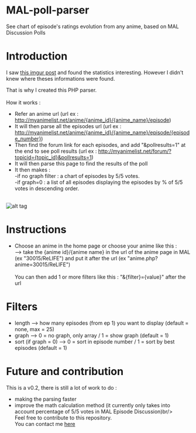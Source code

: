 # MAL-poll-parser
See chart of episode's ratings evolution from any anime, based on MAL Discussion Polls

# Introduction
I saw [this imgur post](http://imgur.com/a/P3jIC) and found the statistics interesting. However I didn't knew where theses informations were found.

That is why I created this PHP parser. <br/><br/>
How it works :
- Refer an anime url (url ex : http://myanimelist.net/anime/{anime_id}/{anime_name}/episode)
- It will then parse all the episodes url (url ex : http://myanimelist.net/anime/{anime_id}/{anime_name}/episode/{episode_number})
- Then find the forum link for each episodes, and add "&pollresults=1" at the end to see poll results (url ex : http://myanimelist.net/forum/?topicid={topic_id}&pollresults=1)
- It will then parse this page to find the results of the poll
- It then makes :<br/>
-if no graph filter : a chart of episodes by 5/5 votes.<br/>
-if graph=0 : a list of all episodes displaying the episodes by % of 5/5 votes in descending order.<br/><br/>

![alt tag](https://myanimelist.cdn-dena.com/images/anime/5/79697.jpg)

# Instructions
- Choose an anime in the home page or choose your anime like this :<br>
--> take the {anime id}/{anime name} in the url of the anime page in MAL (ex "30015/ReLIFE") and put it after the url (ex "anime.php?anime=30015/ReLIFE")<br><br>
You can then add 1 or more filters like this : "&{filter}={value}" after the url</p>

# Filters
- length --> how many episodes (from ep 1) you want to display (default = none, max = 25)<br>
- graph --> 0 = no graph, only array / 1 = show graph (default = 1)<br>
- sort (if graph = 0) --> 0 = sort in episode number / 1 = sort by best episodes (default = 1)<br>

# Future and contribution
This is a v0.2, there is still a lot of work to do :
- making the parsing faster
- improve the math calculation method (it currently only takes into account percentage of 5/5 votes in MAL Episode Discussion)br/><br/>
Feel free to contribute to this repository.<br/>
You can contact me [here](mailto:r.bache@yahoo.fr)
